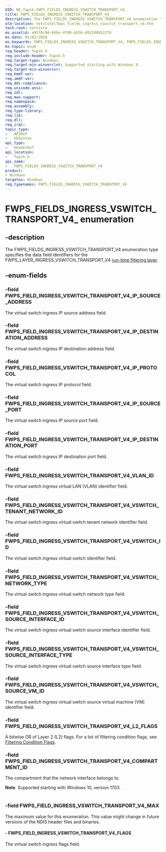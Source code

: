 ```yaml
---
UID: NE:fwpsk.FWPS_FIELDS_INGRESS_VSWITCH_TRANSPORT_V4_
title: FWPS_FIELDS_INGRESS_VSWITCH_TRANSPORT_V4_
description: The FWPS_FIELDS_INGRESS_VSWITCH_TRANSPORT_V4 enumeration type specifies the data field identifiers for the FWPS_LAYER_INGRESS_VSWITCH_TRANSPORT_V4 run-time filtering layer.
old-location: netvista\fwps_fields_ingress_vswitch_transport_v4.htm
tech.root: netvista
ms.assetid: a95f0c9d-66be-4f00-b536-d912d9b52278
ms.date: 05/02/2018
ms.keywords: FWPS_FIELDS_INGRESS_VSWITCH_TRANSPORT_V4, FWPS_FIELDS_INGRESS_VSWITCH_TRANSPORT_V4 enumeration [Network Drivers Starting with Windows Vista], FWPS_FIELDS_INGRESS_VSWITCH_TRANSPORT_V4_, FWPS_FIELD_INGRESS_VSWITCH_TRANSPORT_V4_FLAGS, FWPS_FIELD_INGRESS_VSWITCH_TRANSPORT_V4_IP_DESTINATION_ADDRESS, FWPS_FIELD_INGRESS_VSWITCH_TRANSPORT_V4_IP_DESTINATION_PORT, FWPS_FIELD_INGRESS_VSWITCH_TRANSPORT_V4_IP_PROTOCOL, FWPS_FIELD_INGRESS_VSWITCH_TRANSPORT_V4_IP_SOURCE_ADDRESS, FWPS_FIELD_INGRESS_VSWITCH_TRANSPORT_V4_IP_SOURCE_PORT, FWPS_FIELD_INGRESS_VSWITCH_TRANSPORT_V4_MAX, FWPS_FIELD_INGRESS_VSWITCH_TRANSPORT_V4_VLAN_ID, FWPS_FIELD_INGRESS_VSWITCH_TRANSPORT_V4_VSWITCH_ID, FWPS_FIELD_INGRESS_VSWITCH_TRANSPORT_V4_VSWITCH_NETWORK_TYPE, FWPS_FIELD_INGRESS_VSWITCH_TRANSPORT_V4_VSWITCH_SOURCE_INTERFACE_ID, FWPS_FIELD_INGRESS_VSWITCH_TRANSPORT_V4_VSWITCH_SOURCE_INTERFACE_TYPE, FWPS_FIELD_INGRESS_VSWITCH_TRANSPORT_V4_VSWITCH_SOURCE_VM_ID, FWPS_FIELD_INGRESS_VSWITCH_TRANSPORT_V4_VSWITCH_TENANT_NETWORK_ID, fwpsk/FWPS_FIELDS_INGRESS_VSWITCH_TRANSPORT_V4, fwpsk/FWPS_FIELD_INGRESS_VSWITCH_TRANSPORT_V4_FLAGS, fwpsk/FWPS_FIELD_INGRESS_VSWITCH_TRANSPORT_V4_IP_DESTINATION_ADDRESS, fwpsk/FWPS_FIELD_INGRESS_VSWITCH_TRANSPORT_V4_IP_DESTINATION_PORT, fwpsk/FWPS_FIELD_INGRESS_VSWITCH_TRANSPORT_V4_IP_PROTOCOL, fwpsk/FWPS_FIELD_INGRESS_VSWITCH_TRANSPORT_V4_IP_SOURCE_ADDRESS, fwpsk/FWPS_FIELD_INGRESS_VSWITCH_TRANSPORT_V4_IP_SOURCE_PORT, fwpsk/FWPS_FIELD_INGRESS_VSWITCH_TRANSPORT_V4_MAX, fwpsk/FWPS_FIELD_INGRESS_VSWITCH_TRANSPORT_V4_VLAN_ID, fwpsk/FWPS_FIELD_INGRESS_VSWITCH_TRANSPORT_V4_VSWITCH_ID, fwpsk/FWPS_FIELD_INGRESS_VSWITCH_TRANSPORT_V4_VSWITCH_NETWORK_TYPE, fwpsk/FWPS_FIELD_INGRESS_VSWITCH_TRANSPORT_V4_VSWITCH_SOURCE_INTERFACE_ID, fwpsk/FWPS_FIELD_INGRESS_VSWITCH_TRANSPORT_V4_VSWITCH_SOURCE_INTERFACE_TYPE, fwpsk/FWPS_FIELD_INGRESS_VSWITCH_TRANSPORT_V4_VSWITCH_SOURCE_VM_ID, fwpsk/FWPS_FIELD_INGRESS_VSWITCH_TRANSPORT_V4_VSWITCH_TENANT_NETWORK_ID, netvista.fwps_fields_ingress_vswitch_transport_v4
ms.topic: enum
req.header: fwpsk.h
req.include-header: Fwpsk.h
req.target-type: Windows
req.target-min-winverclnt: Supported starting with Windows 8.
req.target-min-winversvr: 
req.kmdf-ver: 
req.umdf-ver: 
req.ddi-compliance: 
req.unicode-ansi: 
req.idl: 
req.max-support: 
req.namespace: 
req.assembly: 
req.type-library: 
req.lib: 
req.dll: 
req.irql: 
topic_type:
-	APIRef
-	kbSyntax
api_type:
-	HeaderDef
api_location:
-	fwpsk.h
api_name:
-	FWPS_FIELDS_INGRESS_VSWITCH_TRANSPORT_V4
product:
- Windows
targetos: Windows
req.typenames: FWPS_FIELDS_INGRESS_VSWITCH_TRANSPORT_V4
---
```


# FWPS_FIELDS_INGRESS_VSWITCH_TRANSPORT_V4_ enumeration


## -description


The FWPS_FIELDS_INGRESS_VSWITCH_TRANSPORT_V4 enumeration type specifies the data field identifiers for the
  FWPS_LAYER_INGRESS_VSWITCH_TRANSPORT_V4 
  <a href="https://msdn.microsoft.com/library/windows/desktop/aa366492">run-time filtering layer</a>.


## -enum-fields




### -field FWPS_FIELD_INGRESS_VSWITCH_TRANSPORT_V4_IP_SOURCE_ADDRESS

The virtual switch ingress IP source address field.


### -field FWPS_FIELD_INGRESS_VSWITCH_TRANSPORT_V4_IP_DESTINATION_ADDRESS

The virtual switch ingress IP destination address field.


### -field FWPS_FIELD_INGRESS_VSWITCH_TRANSPORT_V4_IP_PROTOCOL

The virtual switch ingress IP protocol  field.


### -field FWPS_FIELD_INGRESS_VSWITCH_TRANSPORT_V4_IP_SOURCE_PORT

The virtual switch ingress IP source port field.


### -field FWPS_FIELD_INGRESS_VSWITCH_TRANSPORT_V4_IP_DESTINATION_PORT

The virtual switch ingress IP destination port  field.


### -field FWPS_FIELD_INGRESS_VSWITCH_TRANSPORT_V4_VLAN_ID

The virtual switch ingress virtual LAN (VLAN) identifier field.


### -field FWPS_FIELD_INGRESS_VSWITCH_TRANSPORT_V4_VSWITCH_TENANT_NETWORK_ID

The virtual switch ingress virtual switch tenant network identifier field.


### -field FWPS_FIELD_INGRESS_VSWITCH_TRANSPORT_V4_VSWITCH_ID

The virtual switch ingress virtual switch identifier field.   


### -field FWPS_FIELD_INGRESS_VSWITCH_TRANSPORT_V4_VSWITCH_NETWORK_TYPE

The virtual switch ingress virtual switch network type field.


### -field FWPS_FIELD_INGRESS_VSWITCH_TRANSPORT_V4_VSWITCH_SOURCE_INTERFACE_ID

The virtual switch ingress virtual switch source interface identifier field.


### -field FWPS_FIELD_INGRESS_VSWITCH_TRANSPORT_V4_VSWITCH_SOURCE_INTERFACE_TYPE

The virtual switch ingress virtual switch source interface type  field.


### -field FWPS_FIELD_INGRESS_VSWITCH_TRANSPORT_V4_VSWITCH_SOURCE_VM_ID

The virtual switch ingress virtual switch source virtual machine (VM) identifier  field.


### -field FWPS_FIELD_INGRESS_VSWITCH_TRANSPORT_V4_L2_FLAGS

A bitwise OR of Layer 2 (L2) flags. For a list of filtering condition flags, see [Filtering Condition Flags](https://docs.microsoft.com/windows/desktop/FWP/filtering-condition-flags-).


### -field FWPS_FIELD_INGRESS_VSWITCH_TRANSPORT_V4_COMPARTMENT_ID

The compartment that the network interface belongs to.

<div class="alert"><b>Note</b>  Supported starting with Windows 10, version 1703.</div>
<div> </div>

### -field FWPS_FIELD_INGRESS_VSWITCH_TRANSPORT_V4_MAX

The maximum value for this enumeration. This value might change in future versions of the NDIS header files and binaries.


#### - FWPS_FIELD_INGRESS_VSWITCH_TRANSPORT_V4_FLAGS

The virtual switch ingress flags field.


